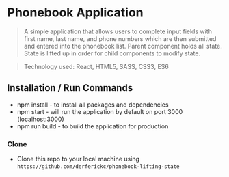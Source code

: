 # Phonebook Application

> A simple application that allows users to complete input fields with first name, last name, and phone numbers which are then submitted and entered into the phonebook list. Parent component holds all state. State is lifted up in order for child components to modify state.

> Technology used: React, HTML5, SASS, CSS3, ES6

## Installation / Run Commands

- npm install - to install all packages and dependencies
- npm start - will run the application by default on port 3000 (localhost:3000)
- npm run build - to build the application for production

### Clone

- Clone this repo to your local machine using `https://github.com/derferickc/phonebook-lifting-state`
